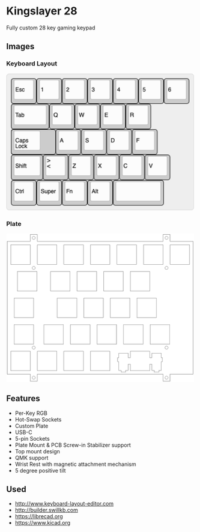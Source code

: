 # Kingslayer 28
Fully custom 28 key gaming keypad

## Images
### Keyboard Layout
<img src="keyboard-layout-editor/keyboard-layout.png" width="500px"/>

### Plate
<img src="librecad/plate.png" width="500px"/>


## Features
* Per-Key RGB
* Hot-Swap Sockets
* Custom Plate
* USB-C
* 5-pin Sockets
* Plate Mount & PCB Screw-in Stabilizer support
* Top mount design
* QMK support
* Wrist Rest with magnetic attachment mechanism
* 5 degree positive tilt

## Used
* http://www.keyboard-layout-editor.com
* http://builder.swillkb.com
* https://librecad.org
* https://www.kicad.org
